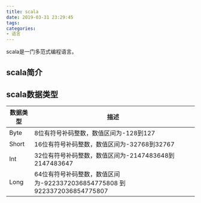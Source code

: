 ```yaml
---
title: scala
date: 2019-03-31 23:29:45
tags:
categories:
- 语言
---
```

scala是一门多范式编程语言。
<!-- more -->
## scala简介

## scala数据类型
数据类型|描述
--|--
Byte|8位有符号补码整数，数值区间为-128到127
Short|16位有符号补码整数，数值区间为-32768到32767
Int|32位有符号补码整数，数值区间为-2147483648到2147483647
Long|64位有符号补码整数，数值区间为-9223372036854775808 到 9223372036854775807